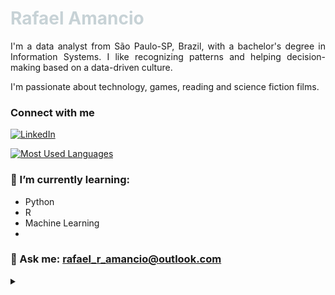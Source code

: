 <h1>
    <span style='color:#C7D2D6'>Rafael Amancio</span>
</h1>
<!--<img align="right" alt="Developer vector created by storyset - www.freepik.com" height="250" width="290" src="https://img.freepik.com/free-vector/hand-drawn-flat-design-website-hosting-illustration_23-2149258057.jpg?w=740&t=st=1706237285~exp=1706237885~hmac=4b8f6b6d2f7097bb9e77b81d1667eb637211a7690bdb7b6c9262ffa9a49944f7" style="border-radius:20px;margin-left:20px">-->
<p align="justify">I'm a data analyst from São Paulo-SP, Brazil, with a bachelor's degree in Information Systems. I like recognizing patterns and helping decision-making based on a data-driven culture.
<br>

I'm passionate about technology, games, reading and science fiction films.</p>

<h3 align="left">Connect with me</h3>

[![LinkedIn](https://img.shields.io/badge/-LinkedIn-C7D2D6?style=for-the-badge&logo=linkedin&logoColor=271058&color:271058)](https://www.linkedin.com/in/rafael-ribeiro-amancio/)

<!--
<h3 align="left">GitHub Stats</h3>

![GitHub stats](https://github-readme-stats-git-masterrstaa-rickstaa.vercel.app/api?username=rafael-r-amancio&hide_title=true&show_icons=true&include_all_commits=false&count_private=true&line_height=25&hide=issues&bg_color=C7D2D6&title_color=271058&text_color=271058&border_radius=20&border_color=271058&icon_color=271058&theme=jolly) -->

[![Most Used Languages](https://github-readme-stats-git-masterrstaa-rickstaa.vercel.app/api/top-langs/?username=rafael-r-amancio&line_height=10&card_width=290&layout=compact&hide_title=false&count_private=true&langs_count=4&show_icons=true&title_color=271058&hide=html,css&bg_color=C7D2D6&text_color=271058&border_radius=20&border_color=&count_private=true)](https://github.com/rafael-r-amancio/github-readme-stats)
<br>

### 🌱 I’m currently learning:
- Python
- R
- Machine Learning
- 
### 💬 Ask me: rafael_r_amancio@outlook.com

<details align="left">
  <summary></summary> 
 
  - Badges by <a href="https://shields.io/">shields.io</a><br>
  - GitHub Stats by <a href="https://github.com/anuraghazra/github-readme-stats">anuraghazra</a>
  - Developer vector created by <a href="https://storyset.com/technology">Technology illustrations by Storyset</a> (edited by author)

</details>

<!--
**rafael-r-amancio/rafael-r-amancio** is a ✨ _special_ ✨ repository because its `README.md` (this file) appears on your GitHub profile.

Here are some ideas to get you started:

- 🔭 I’m currently working on ...
- 🌱 I’m currently learning ...
- 👯 I’m looking to collaborate on ...
- 🤔 I’m looking for help with ...
- 💬 Ask me about ...
- 📫 How to reach me: ...
- 😄 Pronouns: ...
- ⚡ Fun fact: ...
-->

